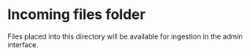 # Incoming files folder

Files placed into this directory will be available for ingestion in 
the admin interface.
